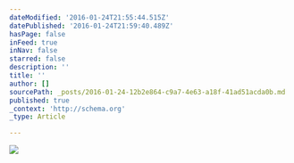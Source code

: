 ```yaml
---
dateModified: '2016-01-24T21:55:44.515Z'
datePublished: '2016-01-24T21:59:40.489Z'
hasPage: false
inFeed: true
inNav: false
starred: false
description: ''
title: ''
author: []
sourcePath: _posts/2016-01-24-12b2e864-c9a7-4e63-a18f-41ad51acda0b.md
published: true
_context: 'http://schema.org'
_type: Article

---
```

![](https://the-grid-user-content.s3-us-west-2.amazonaws.com/6d52ef35-dc5f-4c52-aae1-ad6553577f3a.jpg)